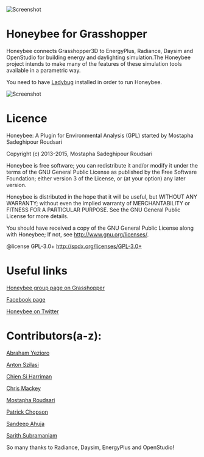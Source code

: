 ![Screenshot](http://api.ning.com/files/OsG-NixX39fgvBguMkfqhfQB8A6qoIOoishY-IJX5jjM5aTt7vHdO05*4SLN3rLPUVIksyARyzUIMt3w1gJPlWA3aO-DlMvQ/Merged_Icons_2.png?width=200)

Honeybee for Grasshopper
========================================
Honeybee connects Grasshopper3D to EnergyPlus, Radiance, Daysim and OpenStudio for building energy and daylighting simulation.The Honeybee project intends to make many of the features of these simulation tools available in a parametric way.

You need to have [Ladybug](https://github.com/mostaphaRoudsari/Ladybug) installed in order to run Honeybee.

![Screenshot](http://api.ning.com/files/n6JmThHrsca01EgtclZq-1juc3rkqHwBRDnTZKSn2xbRbec6mv3mUXqgsEXLZoshKBGDh0V31b0HriMS0IwvAe1DSfuBLFL7/IBPSANYCPresentationLadybugHoneybee2.png?width=1200)

Licence
========================================
Honeybee: A Plugin for Environmental Analysis (GPL) started by Mostapha Sadeghipour Roudsari
 
Copyright (c) 2013-2015, Mostapha Sadeghipour Roudsari

Honeybee is free software; you can redistribute it and/or modify it under the terms of the GNU General Public License as published by the Free Software Foundation; either version 3 of the License, or (at your option) any later version. 
 
Honeybee is distributed in the hope that it will be useful, but WITHOUT ANY WARRANTY; without even the implied warranty of MERCHANTABILITY or FITNESS FOR A PARTICULAR PURPOSE. See the GNU General Public License for more details.
 
You should have received a copy of the GNU General Public License along with Honeybee; If not, see <http://www.gnu.org/licenses/>.
 
@license GPL-3.0+ <http://spdx.org/licenses/GPL-3.0+>


Useful links
========================================
[Honeybee group page on Grasshopper](http://www.grasshopper3d.com/group/ladybug)

[Facebook page](https://www.facebook.com/LadyBugforGrasshopper)

[Honeybee on Twitter](https://www.twitter.com/ladybug_tool)


Contributors(a-z):
========================================
[Abraham Yezioro](https://github.com/ayezioro)

[Anton Szilasi](https://github.com/antonszilasi)

[Chien Si Harriman](https://github.com/chiensiTB)

[Chris Mackey](https://github.com/chriswmackey)

[Mostapha Roudsari](https://github.com/mostapharoudsari)

[Patrick Chopson](https://github.com/pchopson)

[Sandeep Ahuja](https://github.com/sahuja9)

[Sarith Subramaniam](https://github.com/sariths)

So many thanks to Radiance, Daysim, EnergyPlus and OpenStudio!
